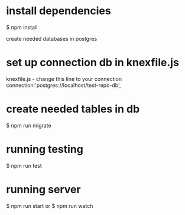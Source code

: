 # install dependencies
$ npm install

create needed databases in postgres

# set up connection db in knexfile.js
knexfile.js - change this line to your connection
connection:'postgres://localhost/test-repo-db',

# create needed tables in db
$ npm run migrate

# running testing
$ npm run test

# running server
$ npm run start
or
$ npm run watch

